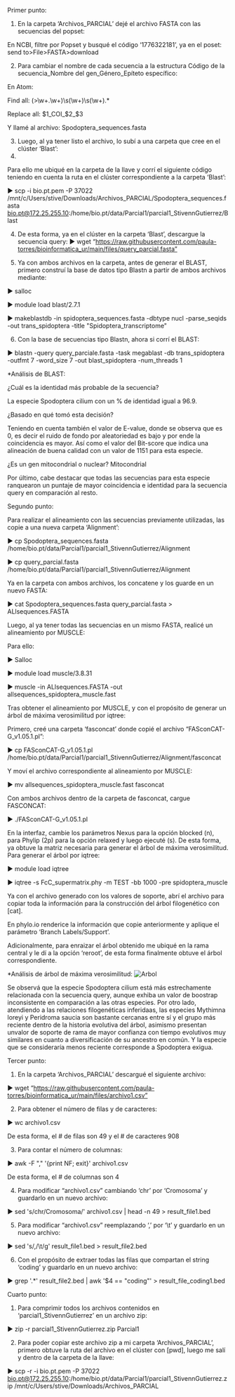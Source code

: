 Primer punto:

1)	En la carpeta ‘Archivos_PARCIAL’ dejé el archivo FASTA con las secuencias del popset:
	
En NCBI, filtre por Popset y busqué el código ‘1776322181’, ya en el poset: send to>File>FASTA>download

2)	Para cambiar el nombre de cada secuencia a la estructura Código de la secuencia_Nombre del gen_Género_Epíteto específico:

En Atom:

Find all: (>\w+\.\w+)\s(\w+)\s(\w+).*

Replace all: $1_COI_$2_$3

Y llamé al archivo: Spodoptera_sequences.fasta

3)	Luego, al ya tener listo el archivo, lo subí a una carpeta que cree en el clúster ‘Blast’:
4)	
Para ello me ubiqué en la carpeta de la llave y corrí el siguiente código teniendo en cuenta la ruta en el clúster correspondiente a la carpeta ‘Blast’:

► scp -i bio.pt.pem -P 37022 /mnt/c/Users/stive/Downloads/Archivos_PARCIAL/Spodoptera_sequences.fasta bio.pt@172.25.255.10:/home/bio.pt/data/Parcial1/parcial1_StivennGutierrez/Blast

4)	De esta forma, ya en el clúster en la carpeta ‘Blast’, descargue la secuencia query:
► wget “https://raw.githubusercontent.com/paula-torres/bioinformatica_ur/main/files/query_parcial.fasta”

5)	Ya con ambos archivos en la carpeta, antes de generar el BLAST, primero construí la base de datos tipo Blastn a partir de ambos archivos mediante:

► salloc

► module load blast/2.7.1

► makeblastdb -in spidoptera_sequences.fasta -dbtype nucl -parse_seqids -out trans_spidoptera -title "Spidoptera_transcriptome"

6)	Con la base de secuencias tipo Blastn, ahora si corrí el BLAST:

► blastn -query query_parciale.fasta -task megablast -db trans_spidoptera -outfmt 7 -word_size 7 -out blast_spidoptera -num_threads 1

*Análisis de BLAST:

¿Cuál es la identidad más probable de la secuencia?

La especie Spodoptera cilium con un % de identidad igual a 96.9.

¿Basado en qué tomó esta decisión? 

Teniendo en cuenta también el valor de E-value, donde se observa que es 0, es decir el ruido de fondo por aleatoriedad es bajo y por ende la coincidencia es mayor. Así como el valor del Bit-score que indica una alineación de buena calidad con un valor de 1151 para esta especie.

¿Es un gen mitocondrial o nuclear? Mitocondrial

Por último, cabe destacar que todas las secuencias para esta especie ranquearon un puntaje de mayor coincidencia e identidad para la secuencia query en comparación al resto.


Segundo punto:

Para realizar el alineamiento con las secuencias previamente utilizadas, las copie a una nueva carpeta ‘Alignment’:

► cp Spodoptera_sequences.fasta /home/bio.pt/data/Parcial1/parcial1_StivennGutierrez/Alignment

► cp query_parcial.fasta /home/bio.pt/data/Parcial1/parcial1_StivennGutierrez/Alignment

Ya en la carpeta con ambos archivos, los concatene y los guarde en un nuevo FASTA:

► cat Spodoptera_sequences.fasta query_parcial.fasta > ALlsequences.FASTA

Luego, al ya tener todas las secuencias en un mismo FASTA, realicé un alineamiento por MUSCLE:

Para ello:

► Salloc

► module load muscle/3.8.31

► muscle -in ALlsequences.FASTA -out allsequences_spidoptera_muscle.fast

Tras obtener el alineamiento por MUSCLE, y con el propósito de generar un árbol de máxima verosimilitud por iqtree:

Primero, creé una carpeta ‘fasconcat’ donde copié el archivo “FASconCAT-G_v1.05.1.pl”:

► cp FASconCAT-G_v1.05.1.pl /home/bio.pt/data/Parcial1/parcial1_StivennGutierrez/Alignment/fasconcat

Y moví el archivo correspondiente al alineamiento por MUSCLE:

► mv allsequences_spidoptera_muscle.fast fasconcat

Con ambos archivos dentro de la carpeta de fasconcat, cargue FASCONCAT:

► ./FASconCAT-G_v1.05.1.pl

En la interfaz, cambie los parámetros Nexus para la opción blocked (n), para Phylip (2p) para la opción relaxed y luego ejecuté (s).
De esta forma, ya obtuve la matriz necesaria para generar el árbol de máxima verosimilitud. Para generar el árbol por iqtree:

► module load iqtree

► iqtree -s FcC_supermatrix.phy -m TEST -bb 1000 -pre spidoptera_muscle

Ya con el archivo generado con los valores de soporte, abrí el archivo para copiar toda la información para la construcción del árbol filogenético con [cat].

En phylo.io renderice la información que copie anteriormente y aplique el parámetro ‘Branch Labels/Support’.

Adicionalmente, para enraizar el árbol obtenido me ubiqué en la rama central y le dí a la opción ‘reroot’, de esta forma finalmente obtuve el árbol correspondiente.

*Análisis de árbol de máxima verosimilitud:
![Arbol](https://user-images.githubusercontent.com/128840301/232170859-ac7b8724-ad6d-4a25-ac47-69739c95108e.png)

Se observá que la especie Spodoptera cilium está más estrechamente relacionada con la secuencia query, aunque exhiba un valor de boostrap inconsistente en comparación a las otras especies. Por otro lado, atendiendo a las relaciones filogenéticas inferidaas, las especies Mythimna loreyi y Peridroma saucia son bastante cercanas entre sí y el grupo más reciente dentro de la historia evolutiva del árbol, asimismo presentan unvalor de soporte de rama de mayor confianza con tiempo evolutivos muy similares en cuanto a diversificación de su ancestro en común. Y la especie que se consideraría menos reciente corresponde a Spodoptera exigua.

Tercer punto: 
1)	En la carpeta ‘Archivos_PARCIAL’ descargué el siguiente archivo:

► wget “https://raw.githubusercontent.com/paula-torres/bioinformatica_ur/main/files/archivo1.csv”

2)	Para obtener el número de filas y de caracteres:

► wc archivo1.csv

De esta forma, el # de filas son 49 y el # de caracteres 908

3)	Para contar el número de columnas:

► awk -F "," '{print NF; exit}' archivo1.csv

De esta forma, el # de columnas son 4

4)	Para modificar “archivo1.csv” cambiando ‘chr’ por ‘Cromosoma’ y guardarlo en un nuevo archivo:

► sed 's/chr/Cromosoma/' archivo1.csv | head -n 49 > result_file1.bed

5)	Para modificar “archivo1.csv” reemplazando ‘,’ por ‘\t’ y guardarlo en un nuevo archivo:

► sed 's/,/\t/g' result_file1.bed > result_file2.bed

6)	Con el propósito de extraer todas las filas que compartan el string ‘coding’ y guardarlo en un nuevo archivo:

► grep '.*' result_file2.bed | awk '$4 == "coding"' > result_file_coding1.bed


Cuarto punto:

1)	Para comprimir todos los archivos contenidos en ‘parcial1_StivennGutierrez’ en un archivo zip:

► zip -r parcial1_StivennGutierrez.zip Parcial1

2)	Para poder copiar este archivo zip a mi carpeta ‘Archivos_PARCIAL’, primero obtuve la ruta del archivo en el clúster con [pwd], luego me salí y dentro de la carpeta de la llave:

► scp -r -i bio.pt.pem -P 37022 bio.pt@172.25.255.10:/home/bio.pt/data/Parcial1/parcial1_StivennGutierrez.zip /mnt/c/Users/stive/Downloads/Archivos_PARCIAL
